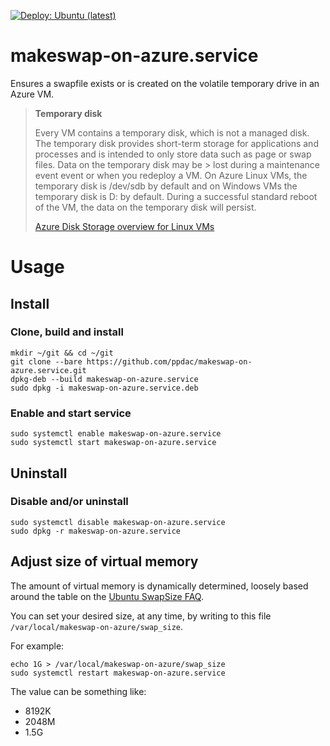 [![Deploy: Ubuntu (latest)](https://github.com/soyfrien/makeswap-on-azure.service/actions/workflows/deploy.yml/badge.svg)](https://github.com/soyfrien/makeswap-on-azure.service/actions/workflows/deploy.yml)

# makeswap-on-azure.service
Ensures a swapfile exists or is created on the volatile temporary drive in an Azure VM.
> **Temporary disk**
>
> Every VM contains a temporary disk, which is not a managed disk. The temporary disk provides short-term storage for 
> applications and processes and is intended to only store data such as page or swap files. Data on the temporary disk 
> may be > lost during a maintenance event event or when you redeploy a VM. On Azure Linux VMs, the temporary disk is 
> /dev/sdb by default and on Windows VMs the temporary disk is D: by default. During a successful standard reboot of 
> the VM, the data on the temporary disk will persist.
>
> [Azure Disk Storage overview for Linux VMs](https://docs.microsoft.com/en-us/azure/virtual-machines/linux/managed-disks-overview?toc=%2Fazure%2Fvirtual-machines%2Flinux%2Ftoc.json#temporary-disk)

# Usage
## Install
### Clone, build and install
```
mkdir ~/git && cd ~/git
git clone --bare https://github.com/ppdac/makeswap-on-azure.service.git
dpkg-deb --build makeswap-on-azure.service
sudo dpkg -i makeswap-on-azure.service.deb
```
### Enable and start service
```
sudo systemctl enable makeswap-on-azure.service
sudo systemctl start makeswap-on-azure.service
```

## Uninstall
### Disable and/or uninstall
```
sudo systemctl disable makeswap-on-azure.service 
sudo dpkg -r makeswap-on-azure.service
```

## Adjust size of virtual memory
The amount of virtual memory is dynamically determined, loosely based around the table on the [Ubuntu SwapSize FAQ](https://help.ubuntu.com/community/SwapFaq#How_much_swap_do_I_need.3F).

You can set your desired size, at any time, by writing to this file `/var/local/makeswap-on-azure/swap_size`.

For example:
```
echo 1G > /var/local/makeswap-on-azure/swap_size
sudo systemctl restart makeswap-on-azure.service
```

The value can be something like:
   * 8192K
   * 2048M
   * 1.5G